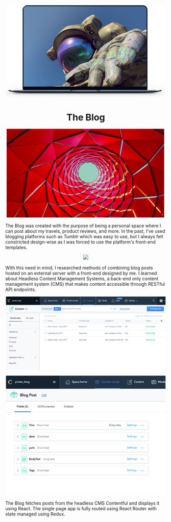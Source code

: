 
 
 <p align='center'><img src='./assets/mockup_blog.png' width='500'></p>
 <h1 align='center'>The Blog</h1> 
  
  
<p align='center'><img src='./assets/post2_blog.png' width='500'></p>

  The Blog was created with the purpose of being a personal space where I can
  post about my travels, product reviews, and more. In the past, I've used blogging
  platforms such as Tumblr which was easy to use, but I always felt constricted 
  design-wise as I was forced to use the platform's front-end templates.
  
<p align='center'><img src='./assets/post_blog.png' width='500'></p>

  With this need in mind, I researched methods of combining blog posts hosted on an 
  external server with a front-end designed by me. I learned about Headless Content Management
  Systems, a back-end only content management system (CMS) that makes content accessible through RESTful API endpoints.

<p align='center'><img src='./assets/contentful_blog.png' width='500'></p>
<p align='center'><img src='./assets/contentful2_blog.png' width='500'></p>
  The Blog fetches posts from the headless CMS Contentful and displays it using React. 
  The single page app is fully routed using React Router with state managed using Redux.

